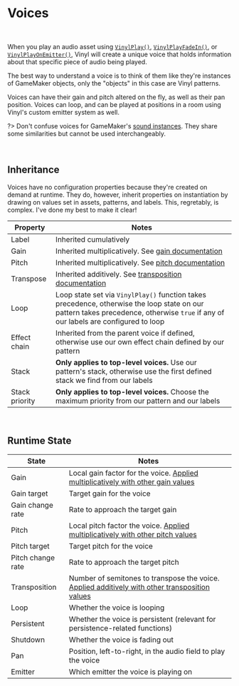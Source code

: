 # Voices

&nbsp;

When you play an audio asset using [`VinylPlay()`](Playing-Audio), [`VinylPlayFadeIn()`](Playing-Audio), or [`VinylPlayOnEmitter()`](Emitter-Functions), Vinyl will create a unique voice that holds information about that specific piece of audio being played.

The best way to understand a voice is to think of them like they're instances of GameMaker objects, only the "objects" in this case are Vinyl patterns.

Voices can have their gain and pitch altered on the fly, as well as their pan position. Voices can loop, and can be played at positions in a room using Vinyl's custom emitter system as well.

?> Don't confuse voices for GameMaker's [sound instances](https://manual.yoyogames.com/GameMaker_Language/GML_Reference/Asset_Management/Audio/audio_play_sound.htm). They share some similarities but cannot be used interchangeably.

&nbsp;

## Inheritance

Voices have no configuration properties because they're created on demand at runtime. They do, however, inherit properties on instantiation by drawing on values set in assets, patterns, and labels. This, regretably, is complex. I've done my best to make it clear!

|Property      |Notes                                                                                                                                                                             |
|--------------|----------------------------------------------------------------------------------------------------------------------------------------------------------------------------------|
|Label         |Inherited cumulatively                                                                                                                                                            |
|Gain          |Inherited multiplicatively. See [gain documentation](Gain)                                                                                                                        |
|Pitch         |Inherited multiplicatively. See [pitch documentation](Pitch)                                                                                                                      |
|Transpose     |Inherited additively. See [transposition documentation](Transposition)                                                                                                            |
|Loop          |Loop state set via `VinylPlay()` function takes precedence, otherwise the loop state on our pattern takes precedence, otherwise `true` if any of our labels are configured to loop|
|Effect chain  |Inherited from the parent voice if defined, otherwise use our own effect chain defined by our pattern                                                                             |
|Stack         |**Only applies to top-level voices.** Use our pattern's stack, otherwise use the first defined stack we find from our labels                                                      |
|Stack priority|**Only applies to top-level voices.** Choose the maximum priority from our pattern and our labels                                                                                 |

&nbsp;

## Runtime State

|State            |Notes                                                                                                          |
|-----------------|---------------------------------------------------------------------------------------------------------------|
|Gain             |Local gain factor for the voice. [Applied multiplicatively with other gain values](Gain)                       |
|Gain target      |Target gain for the voice                                                                                      |
|Gain change rate |Rate to approach the target gain                                                                               |
|Pitch            |Local pitch factor the voice. [Applied multiplicatively with other pitch values](Pitch)                        |
|Pitch target     |Target pitch for the voice                                                                                     |
|Pitch change rate|Rate to approach the target pitch                                                                              |
|Transposition    |Number of semitones to transpose the voice. [Applied additively with other transposition values](Transposition)|
|Loop             |Whether the voice is looping                                                                                   |
|Persistent       |Whether the voice is persistent (relevant for persistence-related functions)                                   |
|Shutdown         |Whether the voice is fading out                                                                                |
|Pan              |Position, left-to-right, in the audio field to play the voice                                                  |
|Emitter          |Which emitter the voice is playing on                                                                          |